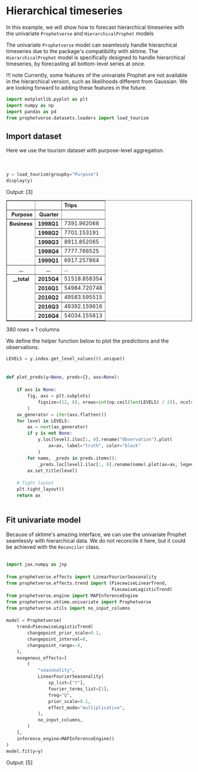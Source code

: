 # Hierarchical timeseries
In this example, we will show how to forecast hierarchical timeseries
with the univariate `Prophetverse` and `HierarchicalProphet` models

The univariate `Prophetverse` model can seamlessly handle hierarchical timeseries
due to the package's compatibility with sktime. The `HierarchicalProphet` model
is specifically designed to handle hierarchical timeseries, by forecasting all
bottom-level series at once.

!!! note
    Currently, some features of the univariate Prophet are not available in the hierarchical
    version, such as likelihoods different from Gaussian. We are looking forward to
    adding these features in the future.





```python
import matplotlib.pyplot as plt
import numpy as np
import pandas as pd
from prophetverse.datasets.loaders import load_tourism


```

## Import dataset

Here we use the tourism dataset with purpose-level aggregation.



```python


y = load_tourism(groupby="Purpose")
display(y)


```
<p class="cell-output-title jp-RenderedText jp-OutputArea-output">Output: <span class="cell-output-count">[3]</span></p>


<div>
<style scoped>
    .dataframe tbody tr th:only-of-type {
        vertical-align: middle;
    }

    .dataframe tbody tr th {
        vertical-align: top;
    }

    .dataframe thead th {
        text-align: right;
    }
</style>
<table border="1" class="dataframe">
  <thead>
    <tr style="text-align: right;">
      <th></th>
      <th></th>
      <th>Trips</th>
    </tr>
    <tr>
      <th>Purpose</th>
      <th>Quarter</th>
      <th></th>
    </tr>
  </thead>
  <tbody>
    <tr>
      <th rowspan="5" valign="top">Business</th>
      <th>1998Q1</th>
      <td>7391.962068</td>
    </tr>
    <tr>
      <th>1998Q2</th>
      <td>7701.153191</td>
    </tr>
    <tr>
      <th>1998Q3</th>
      <td>8911.852065</td>
    </tr>
    <tr>
      <th>1998Q4</th>
      <td>7777.766525</td>
    </tr>
    <tr>
      <th>1999Q1</th>
      <td>6917.257864</td>
    </tr>
    <tr>
      <th>...</th>
      <th>...</th>
      <td>...</td>
    </tr>
    <tr>
      <th rowspan="5" valign="top">__total</th>
      <th>2015Q4</th>
      <td>51518.858354</td>
    </tr>
    <tr>
      <th>2016Q1</th>
      <td>54984.720748</td>
    </tr>
    <tr>
      <th>2016Q2</th>
      <td>49583.595515</td>
    </tr>
    <tr>
      <th>2016Q3</th>
      <td>49392.159616</td>
    </tr>
    <tr>
      <th>2016Q4</th>
      <td>54034.155613</td>
    </tr>
  </tbody>
</table>
<p>380 rows × 1 columns</p>
</div>



We define the helper function below to plot the predictions and the observations.




```python
LEVELS = y.index.get_level_values(0).unique()


def plot_preds(y=None, preds={}, axs=None):

    if axs is None:
        fig, axs = plt.subplots(
            figsize=(12, 8), nrows=int(np.ceil(len(LEVELS) / 2)), ncols=2
        )
    ax_generator = iter(axs.flatten())
    for level in LEVELS:
        ax = next(ax_generator)
        if y is not None:
            y.loc[level].iloc[:, 0].rename("Observation").plot(
                ax=ax, label="truth", color="black"
            )
        for name, _preds in preds.items():
            _preds.loc[level].iloc[:, 0].rename(name).plot(ax=ax, legend=True)
        ax.set_title(level)

    # Tight layout
    plt.tight_layout()
    return ax



```

## Fit univariate model

Because of sktime's amazing interface, we can use the univariate Prophet seamlessly with hierarchical data. We do not reconcile it here, but it could be achieved with the `Reconciler` class.





```python

import jax.numpy as jnp

from prophetverse.effects import LinearFourierSeasonality
from prophetverse.effects.trend import (PiecewiseLinearTrend,
                                        PiecewiseLogisticTrend)
from prophetverse.engine import MAPInferenceEngine
from prophetverse.sktime.univariate import Prophetverse
from prophetverse.utils import no_input_columns

model = Prophetverse(
    trend=PiecewiseLogisticTrend(
        changepoint_prior_scale=0.1,
        changepoint_interval=8,
        changepoint_range=-8,
    ),
    exogenous_effects=[
        (
            "seasonality",
            LinearFourierSeasonality(
                sp_list=["Y"],
                fourier_terms_list=[1],
                freq="Q",
                prior_scale=0.1,
                effect_mode="multiplicative",
            ),
            no_input_columns,
        )
    ],
    inference_engine=MAPInferenceEngine()
)
model.fit(y=y)


```
<p class="cell-output-title jp-RenderedText jp-OutputArea-output">Output: <span class="cell-output-count">[5]</span></p>




<style>#sk-a8a2b19c-c506-4eed-b058-b11a01ba2180 {
    /* Definition of color scheme common for light and dark mode */
    --sklearn-color-text: black;
    --sklearn-color-line: gray;
    /* Definition of color scheme for objects */
    --sklearn-color-level-0: #fff5e6;
    --sklearn-color-level-1: #f6e4d2;
    --sklearn-color-level-2: #ffe0b3;
    --sklearn-color-level-3: chocolate;

    /* Specific color for light theme */
    --sklearn-color-text-on-default-background: var(--theme-code-foreground, var(--jp-content-font-color1, black));
    --sklearn-color-background: var(--theme-background, var(--jp-layout-color0, white));
    --sklearn-color-border-box: var(--theme-code-foreground, var(--jp-content-font-color1, black));
    --sklearn-color-icon: #696969;

    @media (prefers-color-scheme: dark) {
      /* Redefinition of color scheme for dark theme */
      --sklearn-color-text-on-default-background: var(--theme-code-foreground, var(--jp-content-font-color1, white));
      --sklearn-color-background: var(--theme-background, var(--jp-layout-color0, #111));
      --sklearn-color-border-box: var(--theme-code-foreground, var(--jp-content-font-color1, white));
      --sklearn-color-icon: #878787;
    }
  }

  #sk-a8a2b19c-c506-4eed-b058-b11a01ba2180 {
    color: var(--sklearn-color-text);
  }

  #sk-a8a2b19c-c506-4eed-b058-b11a01ba2180 pre {
    padding: 0;
  }

  #sk-a8a2b19c-c506-4eed-b058-b11a01ba2180 input.sk-hidden--visually {
    border: 0;
    clip: rect(1px 1px 1px 1px);
    clip: rect(1px, 1px, 1px, 1px);
    height: 1px;
    margin: -1px;
    overflow: hidden;
    padding: 0;
    position: absolute;
    width: 1px;
  }

  #sk-a8a2b19c-c506-4eed-b058-b11a01ba2180 div.sk-dashed-wrapped {
    border: 1px dashed var(--sklearn-color-line);
    margin: 0 0.4em 0.5em 0.4em;
    box-sizing: border-box;
    padding-bottom: 0.4em;
    background-color: var(--sklearn-color-background);
  }

  #sk-a8a2b19c-c506-4eed-b058-b11a01ba2180 div.sk-container {
    /* jupyter's `normalize.less` sets `[hidden] { display: none; }`
       but bootstrap.min.css set `[hidden] { display: none !important; }`
       so we also need the `!important` here to be able to override the
       default hidden behavior on the sphinx rendered scikit-learn.org.
       See: https://github.com/scikit-learn/scikit-learn/issues/21755 */
    display: inline-block !important;
    position: relative;
  }

  #sk-a8a2b19c-c506-4eed-b058-b11a01ba2180 div.sk-text-repr-fallback {
    display: none;
  }

  div.sk-parallel-item,
  div.sk-serial,
  div.sk-item {
    /* draw centered vertical line to link estimators */
    background-image: linear-gradient(var(--sklearn-color-text-on-default-background), var(--sklearn-color-text-on-default-background));
    background-size: 2px 100%;
    background-repeat: no-repeat;
    background-position: center center;
  }

  /* Parallel-specific style estimator block */

  #sk-a8a2b19c-c506-4eed-b058-b11a01ba2180 div.sk-parallel-item::after {
    content: "";
    width: 100%;
    border-bottom: 2px solid var(--sklearn-color-text-on-default-background);
    flex-grow: 1;
  }

  #sk-a8a2b19c-c506-4eed-b058-b11a01ba2180 div.sk-parallel {
    display: flex;
    align-items: stretch;
    justify-content: center;
    background-color: var(--sklearn-color-background);
    position: relative;
  }

  #sk-a8a2b19c-c506-4eed-b058-b11a01ba2180 div.sk-parallel-item {
    display: flex;
    flex-direction: column;
  }

  #sk-a8a2b19c-c506-4eed-b058-b11a01ba2180 div.sk-parallel-item:first-child::after {
    align-self: flex-end;
    width: 50%;
  }

  #sk-a8a2b19c-c506-4eed-b058-b11a01ba2180 div.sk-parallel-item:last-child::after {
    align-self: flex-start;
    width: 50%;
  }

  #sk-a8a2b19c-c506-4eed-b058-b11a01ba2180 div.sk-parallel-item:only-child::after {
    width: 0;
  }

  /* Serial-specific style estimator block */

  #sk-a8a2b19c-c506-4eed-b058-b11a01ba2180 div.sk-serial {
    display: flex;
    flex-direction: column;
    align-items: center;
    background-color: var(--sklearn-color-background);
    padding-right: 1em;
    padding-left: 1em;
  }


  /* Toggleable style: style used for estimator/Pipeline/ColumnTransformer box that is
  clickable and can be expanded/collapsed.
  - Pipeline and ColumnTransformer use this feature and define the default style
  - Estimators will overwrite some part of the style using the `sk-estimator` class
  */

  /* Pipeline and ColumnTransformer style (default) */

  #sk-a8a2b19c-c506-4eed-b058-b11a01ba2180 div.sk-toggleable {
    /* Default theme specific background. It is overwritten whether we have a
    specific estimator or a Pipeline/ColumnTransformer */
    background-color: var(--sklearn-color-background);
  }

  /* Toggleable label */
  #sk-a8a2b19c-c506-4eed-b058-b11a01ba2180 label.sk-toggleable__label {
    cursor: pointer;
    display: block;
    width: 100%;
    margin-bottom: 0;
    padding: 0.5em;
    box-sizing: border-box;
    text-align: center;
  }

  #sk-a8a2b19c-c506-4eed-b058-b11a01ba2180 label.sk-toggleable__label-arrow:before {
    /* Arrow on the left of the label */
    content: "▸";
    float: left;
    margin-right: 0.25em;
    color: var(--sklearn-color-icon);
  }

  #sk-a8a2b19c-c506-4eed-b058-b11a01ba2180 label.sk-toggleable__label-arrow:hover:before {
    color: var(--sklearn-color-text);
  }

  /* Toggleable content - dropdown */

  #sk-a8a2b19c-c506-4eed-b058-b11a01ba2180 div.sk-toggleable__content {
    max-height: 0;
    max-width: 0;
    overflow: hidden;
    text-align: left;
    background-color: var(--sklearn-color-level-0);
  }

  #sk-a8a2b19c-c506-4eed-b058-b11a01ba2180 div.sk-toggleable__content pre {
    margin: 0.2em;
    border-radius: 0.25em;
    color: var(--sklearn-color-text);
    background-color: var(--sklearn-color-level-0);
  }

  #sk-a8a2b19c-c506-4eed-b058-b11a01ba2180 input.sk-toggleable__control:checked~div.sk-toggleable__content {
    /* Expand drop-down */
    max-height: 200px;
    max-width: 100%;
    overflow: auto;
  }

  #sk-a8a2b19c-c506-4eed-b058-b11a01ba2180 input.sk-toggleable__control:checked~label.sk-toggleable__label-arrow:before {
    content: "▾";
  }

  /* Pipeline/ColumnTransformer-specific style */

  #sk-a8a2b19c-c506-4eed-b058-b11a01ba2180 div.sk-label input.sk-toggleable__control:checked~label.sk-toggleable__label {
    color: var(--sklearn-color-text);
    background-color: var(--sklearn-color-level-2);
  }

  /* Estimator-specific style */

  /* Colorize estimator box */
  #sk-a8a2b19c-c506-4eed-b058-b11a01ba2180 div.sk-estimator input.sk-toggleable__control:checked~label.sk-toggleable__label {
    /* unfitted */
    background-color: var(--sklearn-color-level-2);
  }

  #sk-a8a2b19c-c506-4eed-b058-b11a01ba2180 div.sk-label label.sk-toggleable__label,
  #sk-a8a2b19c-c506-4eed-b058-b11a01ba2180 div.sk-label label {
    /* The background is the default theme color */
    color: var(--sklearn-color-text-on-default-background);
  }

  /* On hover, darken the color of the background */
  #sk-a8a2b19c-c506-4eed-b058-b11a01ba2180 div.sk-label:hover label.sk-toggleable__label {
    color: var(--sklearn-color-text);
    background-color: var(--sklearn-color-level-2);
  }

  /* Estimator label */

  #sk-a8a2b19c-c506-4eed-b058-b11a01ba2180 div.sk-label label {
    font-family: monospace;
    font-weight: bold;
    display: inline-block;
    line-height: 1.2em;
  }

  #sk-a8a2b19c-c506-4eed-b058-b11a01ba2180 div.sk-label-container {
    text-align: center;
  }

  /* Estimator-specific */
  #sk-a8a2b19c-c506-4eed-b058-b11a01ba2180 div.sk-estimator {
    font-family: monospace;
    border: 1px dotted var(--sklearn-color-border-box);
    border-radius: 0.25em;
    box-sizing: border-box;
    margin-bottom: 0.5em;
    background-color: var(--sklearn-color-level-0);
  }

  /* on hover */
  #sk-a8a2b19c-c506-4eed-b058-b11a01ba2180 div.sk-estimator:hover {
    background-color: var(--sklearn-color-level-2);
  }

  /* Specification for estimator info */

  .sk-estimator-doc-link,
  a:link.sk-estimator-doc-link,
  a:visited.sk-estimator-doc-link {
    float: right;
    font-size: smaller;
    line-height: 1em;
    font-family: monospace;
    background-color: var(--sklearn-color-background);
    border-radius: 1em;
    height: 1em;
    width: 1em;
    text-decoration: none !important;
    margin-left: 1ex;
    border: var(--sklearn-color-level-1) 1pt solid;
    color: var(--sklearn-color-level-1);
  }

  /* On hover */
  div.sk-estimator:hover .sk-estimator-doc-link:hover,
  .sk-estimator-doc-link:hover,
  div.sk-label-container:hover .sk-estimator-doc-link:hover,
  .sk-estimator-doc-link:hover {
    background-color: var(--sklearn-color-level-3);
    color: var(--sklearn-color-background);
    text-decoration: none;
  }

  /* Span, style for the box shown on hovering the info icon */
  .sk-estimator-doc-link span {
    display: none;
    z-index: 9999;
    position: relative;
    font-weight: normal;
    right: .2ex;
    padding: .5ex;
    margin: .5ex;
    width: min-content;
    min-width: 20ex;
    max-width: 50ex;
    color: var(--sklearn-color-text);
    box-shadow: 2pt 2pt 4pt #999;
    background: var(--sklearn-color-level-0);
    border: .5pt solid var(--sklearn-color-level-3);
  }

  .sk-estimator-doc-link:hover span {
    display: block;
  }

  /* "?"-specific style due to the `<a>` HTML tag */

  #sk-a8a2b19c-c506-4eed-b058-b11a01ba2180 a.estimator_doc_link {
    float: right;
    font-size: 1rem;
    line-height: 1em;
    font-family: monospace;
    background-color: var(--sklearn-color-background);
    border-radius: 1rem;
    height: 1rem;
    width: 1rem;
    text-decoration: none;
    color: var(--sklearn-color-level-1);
    border: var(--sklearn-color-level-1) 1pt solid;
  }

  /* On hover */
  #sk-a8a2b19c-c506-4eed-b058-b11a01ba2180 a.estimator_doc_link:hover {
    background-color: var(--sklearn-color-level-3);
    color: var(--sklearn-color-background);
    text-decoration: none;
  }
</style><div id='sk-a8a2b19c-c506-4eed-b058-b11a01ba2180' class="sk-top-container"><div class="sk-text-repr-fallback"><pre>Prophetverse(exogenous_effects=[(&#x27;seasonality&#x27;,
                                 LinearFourierSeasonality(effect_mode=&#x27;multiplicative&#x27;,
                                                          fourier_terms_list=[1],
                                                          freq=&#x27;Q&#x27;,
                                                          prior_scale=0.1,
                                                          sp_list=[&#x27;Y&#x27;]),
                                 &#x27;^$&#x27;)],
             inference_engine=MAPInferenceEngine(),
             trend=PiecewiseLogisticTrend(changepoint_interval=8,
                                          changepoint_prior_scale=0.1,
                                          changepoint_range=-8))</pre><b>Please rerun this cell to show the HTML repr or trust the notebook.</b></div><div class="sk-container" hidden><div class="sk-item sk-dashed-wrapped"><div class='sk-label-container'><div class="sk-label sk-toggleable"><input class="sk-toggleable__control sk-hidden--visually" id=UUID('59f55211-7ce5-403f-8d72-895efb1b6b93') type="checkbox" ><label for=UUID('59f55211-7ce5-403f-8d72-895efb1b6b93') class='sk-toggleable__label sk-toggleable__label-arrow'>Prophetverse</label><div class="sk-toggleable__content"><pre>Prophetverse(exogenous_effects=[(&#x27;seasonality&#x27;,
                                 LinearFourierSeasonality(effect_mode=&#x27;multiplicative&#x27;,
                                                          fourier_terms_list=[1],
                                                          freq=&#x27;Q&#x27;,
                                                          prior_scale=0.1,
                                                          sp_list=[&#x27;Y&#x27;]),
                                 &#x27;^$&#x27;)],
             inference_engine=MAPInferenceEngine(),
             trend=PiecewiseLogisticTrend(changepoint_interval=8,
                                          changepoint_prior_scale=0.1,
                                          changepoint_range=-8))</pre></div></div></div><div class="sk-parallel"><div class="sk-parallel-item"><div class="sk-item"><div class='sk-label-container'><div class="sk-label sk-toggleable"><label>effects</label></div></div><div class="sk-serial"><div class="sk-item"><div class="sk-serial"><div class='sk-item'><div class="sk-estimator sk-toggleable"><input class="sk-toggleable__control sk-hidden--visually" id=UUID('71d16227-c01c-4e86-9c2c-19dc68544400') type="checkbox" ><label for=UUID('71d16227-c01c-4e86-9c2c-19dc68544400') class='sk-toggleable__label sk-toggleable__label-arrow'>PiecewiseLogisticTrend</label><div class="sk-toggleable__content"><pre>PiecewiseLogisticTrend(changepoint_interval=8, changepoint_prior_scale=0.1,
                       changepoint_range=-8)</pre></div></div></div><div class='sk-item'><div class="sk-estimator sk-toggleable"><input class="sk-toggleable__control sk-hidden--visually" id=UUID('14067b64-d51d-474d-83cc-cce07a335a94') type="checkbox" ><label for=UUID('14067b64-d51d-474d-83cc-cce07a335a94') class='sk-toggleable__label sk-toggleable__label-arrow'>LinearFourierSeasonality</label><div class="sk-toggleable__content"><pre>LinearFourierSeasonality(effect_mode=&#x27;multiplicative&#x27;, fourier_terms_list=[1],
                         freq=&#x27;Q&#x27;, prior_scale=0.1, sp_list=[&#x27;Y&#x27;])</pre></div></div></div></div></div></div></div></div><div class="sk-parallel-item"><div class="sk-item"><div class='sk-label-container'><div class="sk-label sk-toggleable"><label>inference_engine</label></div></div><div class="sk-serial"><div class='sk-item'><div class="sk-estimator sk-toggleable"><input class="sk-toggleable__control sk-hidden--visually" id=UUID('077e4fa4-1fbd-4bd4-bc83-feb318a9e534') type="checkbox" ><label for=UUID('077e4fa4-1fbd-4bd4-bc83-feb318a9e534') class='sk-toggleable__label sk-toggleable__label-arrow'>MAPInferenceEngine</label><div class="sk-toggleable__content"><pre>MAPInferenceEngine()</pre></div></div></div></div></div></div></div></div></div></div>



### Forecasting with automatic upcasting
To call the same methods we used in the univariate case, we do not need to change
a single line of code. The only difference is that the output will be a `pd.DataFrame`
with more rows and index levels.




```python
forecast_horizon = pd.period_range("1997Q1",
                                   "2020Q4",
                                   freq="Q")
preds = model.predict(fh=forecast_horizon)
display(preds.head())

# Plot
plot_preds(y, {"Prophet": preds})
plt.show()


```
<p class="cell-output-title jp-RenderedText jp-OutputArea-output">Output: <span class="cell-output-count">[6]</span></p>


<div>
<style scoped>
    .dataframe tbody tr th:only-of-type {
        vertical-align: middle;
    }

    .dataframe tbody tr th {
        vertical-align: top;
    }

    .dataframe thead th {
        text-align: right;
    }
</style>
<table border="1" class="dataframe">
  <thead>
    <tr style="text-align: right;">
      <th></th>
      <th></th>
      <th>Trips</th>
    </tr>
    <tr>
      <th>Purpose</th>
      <th>Quarter</th>
      <th></th>
    </tr>
  </thead>
  <tbody>
    <tr>
      <th rowspan="5" valign="top">Business</th>
      <th>1997Q1</th>
      <td>7061.627441</td>
    </tr>
    <tr>
      <th>1997Q2</th>
      <td>7991.258301</td>
    </tr>
    <tr>
      <th>1997Q3</th>
      <td>8903.746094</td>
    </tr>
    <tr>
      <th>1997Q4</th>
      <td>7965.753418</td>
    </tr>
    <tr>
      <th>1998Q1</th>
      <td>7061.627441</td>
    </tr>
  </tbody>
</table>
</div>



    
![png](index_files/output_9_6.png)
    


The same applies to the decomposition method:




```python
decomposition = model.predict_components(fh=forecast_horizon)
decomposition.head()

```
<p class="cell-output-title jp-RenderedText jp-OutputArea-output">Output: <span class="cell-output-count">[7]</span></p>




<div>
<style scoped>
    .dataframe tbody tr th:only-of-type {
        vertical-align: middle;
    }

    .dataframe tbody tr th {
        vertical-align: top;
    }

    .dataframe thead th {
        text-align: right;
    }
</style>
<table border="1" class="dataframe">
  <thead>
    <tr style="text-align: right;">
      <th></th>
      <th></th>
      <th>mean</th>
      <th>obs</th>
      <th>seasonality</th>
      <th>trend</th>
    </tr>
  </thead>
  <tbody>
    <tr>
      <th rowspan="5" valign="top">Business</th>
      <th>1997Q1</th>
      <td>7061.627441</td>
      <td>7037.304688</td>
      <td>-920.843445</td>
      <td>7982.471191</td>
    </tr>
    <tr>
      <th>1997Q2</th>
      <td>7991.258301</td>
      <td>7995.658691</td>
      <td>8.787758</td>
      <td>7982.471191</td>
    </tr>
    <tr>
      <th>1997Q3</th>
      <td>8903.746094</td>
      <td>8927.096680</td>
      <td>921.275269</td>
      <td>7982.471191</td>
    </tr>
    <tr>
      <th>1997Q4</th>
      <td>7965.753418</td>
      <td>8006.486328</td>
      <td>-16.716587</td>
      <td>7982.471191</td>
    </tr>
    <tr>
      <th>1998Q1</th>
      <td>7061.627441</td>
      <td>7054.872070</td>
      <td>-920.843445</td>
      <td>7982.471191</td>
    </tr>
  </tbody>
</table>
</div>



## Hierarchical Prophet

Now, let's use the hierarchical prophet to forecast all of the series at once.
The interface here is the same as the univariate case. The fit step can
take a little longer since there are more parameters to estimate.




```python

from prophetverse.logger import logger

# Set debug level everywhere
logger.setLevel("DEBUG")
logger = logger.getChild("lbfgs")
logger.setLevel("DEBUG")
import numpyro

from prophetverse.sktime.multivariate import HierarchicalProphet

numpyro.enable_x64()
model_hier = HierarchicalProphet(
    trend=PiecewiseLogisticTrend(
        changepoint_prior_scale=0.1,
        changepoint_interval=8,
        changepoint_range=-8,
    ),
    exogenous_effects=[
        (
            "seasonality",
            LinearFourierSeasonality(
                sp_list=["Y"],
                fourier_terms_list=[1],
                freq="Q",
                prior_scale=0.1,
                effect_mode="multiplicative",
            ),
            no_input_columns,
        )
    ],
    inference_engine=MAPInferenceEngine(),
)


model_hier.fit(y=y)


```
<p class="cell-output-title jp-RenderedText jp-OutputArea-output">Output: <span class="cell-output-count">[8]</span></p>




<style>#sk-db0db11b-28dc-4104-a979-8704c490e798 {
    /* Definition of color scheme common for light and dark mode */
    --sklearn-color-text: black;
    --sklearn-color-line: gray;
    /* Definition of color scheme for objects */
    --sklearn-color-level-0: #fff5e6;
    --sklearn-color-level-1: #f6e4d2;
    --sklearn-color-level-2: #ffe0b3;
    --sklearn-color-level-3: chocolate;

    /* Specific color for light theme */
    --sklearn-color-text-on-default-background: var(--theme-code-foreground, var(--jp-content-font-color1, black));
    --sklearn-color-background: var(--theme-background, var(--jp-layout-color0, white));
    --sklearn-color-border-box: var(--theme-code-foreground, var(--jp-content-font-color1, black));
    --sklearn-color-icon: #696969;

    @media (prefers-color-scheme: dark) {
      /* Redefinition of color scheme for dark theme */
      --sklearn-color-text-on-default-background: var(--theme-code-foreground, var(--jp-content-font-color1, white));
      --sklearn-color-background: var(--theme-background, var(--jp-layout-color0, #111));
      --sklearn-color-border-box: var(--theme-code-foreground, var(--jp-content-font-color1, white));
      --sklearn-color-icon: #878787;
    }
  }

  #sk-db0db11b-28dc-4104-a979-8704c490e798 {
    color: var(--sklearn-color-text);
  }

  #sk-db0db11b-28dc-4104-a979-8704c490e798 pre {
    padding: 0;
  }

  #sk-db0db11b-28dc-4104-a979-8704c490e798 input.sk-hidden--visually {
    border: 0;
    clip: rect(1px 1px 1px 1px);
    clip: rect(1px, 1px, 1px, 1px);
    height: 1px;
    margin: -1px;
    overflow: hidden;
    padding: 0;
    position: absolute;
    width: 1px;
  }

  #sk-db0db11b-28dc-4104-a979-8704c490e798 div.sk-dashed-wrapped {
    border: 1px dashed var(--sklearn-color-line);
    margin: 0 0.4em 0.5em 0.4em;
    box-sizing: border-box;
    padding-bottom: 0.4em;
    background-color: var(--sklearn-color-background);
  }

  #sk-db0db11b-28dc-4104-a979-8704c490e798 div.sk-container {
    /* jupyter's `normalize.less` sets `[hidden] { display: none; }`
       but bootstrap.min.css set `[hidden] { display: none !important; }`
       so we also need the `!important` here to be able to override the
       default hidden behavior on the sphinx rendered scikit-learn.org.
       See: https://github.com/scikit-learn/scikit-learn/issues/21755 */
    display: inline-block !important;
    position: relative;
  }

  #sk-db0db11b-28dc-4104-a979-8704c490e798 div.sk-text-repr-fallback {
    display: none;
  }

  div.sk-parallel-item,
  div.sk-serial,
  div.sk-item {
    /* draw centered vertical line to link estimators */
    background-image: linear-gradient(var(--sklearn-color-text-on-default-background), var(--sklearn-color-text-on-default-background));
    background-size: 2px 100%;
    background-repeat: no-repeat;
    background-position: center center;
  }

  /* Parallel-specific style estimator block */

  #sk-db0db11b-28dc-4104-a979-8704c490e798 div.sk-parallel-item::after {
    content: "";
    width: 100%;
    border-bottom: 2px solid var(--sklearn-color-text-on-default-background);
    flex-grow: 1;
  }

  #sk-db0db11b-28dc-4104-a979-8704c490e798 div.sk-parallel {
    display: flex;
    align-items: stretch;
    justify-content: center;
    background-color: var(--sklearn-color-background);
    position: relative;
  }

  #sk-db0db11b-28dc-4104-a979-8704c490e798 div.sk-parallel-item {
    display: flex;
    flex-direction: column;
  }

  #sk-db0db11b-28dc-4104-a979-8704c490e798 div.sk-parallel-item:first-child::after {
    align-self: flex-end;
    width: 50%;
  }

  #sk-db0db11b-28dc-4104-a979-8704c490e798 div.sk-parallel-item:last-child::after {
    align-self: flex-start;
    width: 50%;
  }

  #sk-db0db11b-28dc-4104-a979-8704c490e798 div.sk-parallel-item:only-child::after {
    width: 0;
  }

  /* Serial-specific style estimator block */

  #sk-db0db11b-28dc-4104-a979-8704c490e798 div.sk-serial {
    display: flex;
    flex-direction: column;
    align-items: center;
    background-color: var(--sklearn-color-background);
    padding-right: 1em;
    padding-left: 1em;
  }


  /* Toggleable style: style used for estimator/Pipeline/ColumnTransformer box that is
  clickable and can be expanded/collapsed.
  - Pipeline and ColumnTransformer use this feature and define the default style
  - Estimators will overwrite some part of the style using the `sk-estimator` class
  */

  /* Pipeline and ColumnTransformer style (default) */

  #sk-db0db11b-28dc-4104-a979-8704c490e798 div.sk-toggleable {
    /* Default theme specific background. It is overwritten whether we have a
    specific estimator or a Pipeline/ColumnTransformer */
    background-color: var(--sklearn-color-background);
  }

  /* Toggleable label */
  #sk-db0db11b-28dc-4104-a979-8704c490e798 label.sk-toggleable__label {
    cursor: pointer;
    display: block;
    width: 100%;
    margin-bottom: 0;
    padding: 0.5em;
    box-sizing: border-box;
    text-align: center;
  }

  #sk-db0db11b-28dc-4104-a979-8704c490e798 label.sk-toggleable__label-arrow:before {
    /* Arrow on the left of the label */
    content: "▸";
    float: left;
    margin-right: 0.25em;
    color: var(--sklearn-color-icon);
  }

  #sk-db0db11b-28dc-4104-a979-8704c490e798 label.sk-toggleable__label-arrow:hover:before {
    color: var(--sklearn-color-text);
  }

  /* Toggleable content - dropdown */

  #sk-db0db11b-28dc-4104-a979-8704c490e798 div.sk-toggleable__content {
    max-height: 0;
    max-width: 0;
    overflow: hidden;
    text-align: left;
    background-color: var(--sklearn-color-level-0);
  }

  #sk-db0db11b-28dc-4104-a979-8704c490e798 div.sk-toggleable__content pre {
    margin: 0.2em;
    border-radius: 0.25em;
    color: var(--sklearn-color-text);
    background-color: var(--sklearn-color-level-0);
  }

  #sk-db0db11b-28dc-4104-a979-8704c490e798 input.sk-toggleable__control:checked~div.sk-toggleable__content {
    /* Expand drop-down */
    max-height: 200px;
    max-width: 100%;
    overflow: auto;
  }

  #sk-db0db11b-28dc-4104-a979-8704c490e798 input.sk-toggleable__control:checked~label.sk-toggleable__label-arrow:before {
    content: "▾";
  }

  /* Pipeline/ColumnTransformer-specific style */

  #sk-db0db11b-28dc-4104-a979-8704c490e798 div.sk-label input.sk-toggleable__control:checked~label.sk-toggleable__label {
    color: var(--sklearn-color-text);
    background-color: var(--sklearn-color-level-2);
  }

  /* Estimator-specific style */

  /* Colorize estimator box */
  #sk-db0db11b-28dc-4104-a979-8704c490e798 div.sk-estimator input.sk-toggleable__control:checked~label.sk-toggleable__label {
    /* unfitted */
    background-color: var(--sklearn-color-level-2);
  }

  #sk-db0db11b-28dc-4104-a979-8704c490e798 div.sk-label label.sk-toggleable__label,
  #sk-db0db11b-28dc-4104-a979-8704c490e798 div.sk-label label {
    /* The background is the default theme color */
    color: var(--sklearn-color-text-on-default-background);
  }

  /* On hover, darken the color of the background */
  #sk-db0db11b-28dc-4104-a979-8704c490e798 div.sk-label:hover label.sk-toggleable__label {
    color: var(--sklearn-color-text);
    background-color: var(--sklearn-color-level-2);
  }

  /* Estimator label */

  #sk-db0db11b-28dc-4104-a979-8704c490e798 div.sk-label label {
    font-family: monospace;
    font-weight: bold;
    display: inline-block;
    line-height: 1.2em;
  }

  #sk-db0db11b-28dc-4104-a979-8704c490e798 div.sk-label-container {
    text-align: center;
  }

  /* Estimator-specific */
  #sk-db0db11b-28dc-4104-a979-8704c490e798 div.sk-estimator {
    font-family: monospace;
    border: 1px dotted var(--sklearn-color-border-box);
    border-radius: 0.25em;
    box-sizing: border-box;
    margin-bottom: 0.5em;
    background-color: var(--sklearn-color-level-0);
  }

  /* on hover */
  #sk-db0db11b-28dc-4104-a979-8704c490e798 div.sk-estimator:hover {
    background-color: var(--sklearn-color-level-2);
  }

  /* Specification for estimator info */

  .sk-estimator-doc-link,
  a:link.sk-estimator-doc-link,
  a:visited.sk-estimator-doc-link {
    float: right;
    font-size: smaller;
    line-height: 1em;
    font-family: monospace;
    background-color: var(--sklearn-color-background);
    border-radius: 1em;
    height: 1em;
    width: 1em;
    text-decoration: none !important;
    margin-left: 1ex;
    border: var(--sklearn-color-level-1) 1pt solid;
    color: var(--sklearn-color-level-1);
  }

  /* On hover */
  div.sk-estimator:hover .sk-estimator-doc-link:hover,
  .sk-estimator-doc-link:hover,
  div.sk-label-container:hover .sk-estimator-doc-link:hover,
  .sk-estimator-doc-link:hover {
    background-color: var(--sklearn-color-level-3);
    color: var(--sklearn-color-background);
    text-decoration: none;
  }

  /* Span, style for the box shown on hovering the info icon */
  .sk-estimator-doc-link span {
    display: none;
    z-index: 9999;
    position: relative;
    font-weight: normal;
    right: .2ex;
    padding: .5ex;
    margin: .5ex;
    width: min-content;
    min-width: 20ex;
    max-width: 50ex;
    color: var(--sklearn-color-text);
    box-shadow: 2pt 2pt 4pt #999;
    background: var(--sklearn-color-level-0);
    border: .5pt solid var(--sklearn-color-level-3);
  }

  .sk-estimator-doc-link:hover span {
    display: block;
  }

  /* "?"-specific style due to the `<a>` HTML tag */

  #sk-db0db11b-28dc-4104-a979-8704c490e798 a.estimator_doc_link {
    float: right;
    font-size: 1rem;
    line-height: 1em;
    font-family: monospace;
    background-color: var(--sklearn-color-background);
    border-radius: 1rem;
    height: 1rem;
    width: 1rem;
    text-decoration: none;
    color: var(--sklearn-color-level-1);
    border: var(--sklearn-color-level-1) 1pt solid;
  }

  /* On hover */
  #sk-db0db11b-28dc-4104-a979-8704c490e798 a.estimator_doc_link:hover {
    background-color: var(--sklearn-color-level-3);
    color: var(--sklearn-color-background);
    text-decoration: none;
  }
</style><div id='sk-db0db11b-28dc-4104-a979-8704c490e798' class="sk-top-container"><div class="sk-text-repr-fallback"><pre>HierarchicalProphet(exogenous_effects=[(&#x27;seasonality&#x27;,
                                        LinearFourierSeasonality(effect_mode=&#x27;multiplicative&#x27;,
                                                                 fourier_terms_list=[1],
                                                                 freq=&#x27;Q&#x27;,
                                                                 prior_scale=0.1,
                                                                 sp_list=[&#x27;Y&#x27;]),
                                        &#x27;^$&#x27;)],
                    inference_engine=MAPInferenceEngine(),
                    trend=PiecewiseLogisticTrend(changepoint_interval=8,
                                                 changepoint_prior_scale=0.1,
                                                 changepoint_range=-8))</pre><b>Please rerun this cell to show the HTML repr or trust the notebook.</b></div><div class="sk-container" hidden><div class="sk-item sk-dashed-wrapped"><div class='sk-label-container'><div class="sk-label sk-toggleable"><input class="sk-toggleable__control sk-hidden--visually" id=UUID('01607d79-150b-47e2-b2a0-3b82a81afb5d') type="checkbox" ><label for=UUID('01607d79-150b-47e2-b2a0-3b82a81afb5d') class='sk-toggleable__label sk-toggleable__label-arrow'>HierarchicalProphet</label><div class="sk-toggleable__content"><pre>HierarchicalProphet(exogenous_effects=[(&#x27;seasonality&#x27;,
                                        LinearFourierSeasonality(effect_mode=&#x27;multiplicative&#x27;,
                                                                 fourier_terms_list=[1],
                                                                 freq=&#x27;Q&#x27;,
                                                                 prior_scale=0.1,
                                                                 sp_list=[&#x27;Y&#x27;]),
                                        &#x27;^$&#x27;)],
                    inference_engine=MAPInferenceEngine(),
                    trend=PiecewiseLogisticTrend(changepoint_interval=8,
                                                 changepoint_prior_scale=0.1,
                                                 changepoint_range=-8))</pre></div></div></div><div class="sk-parallel"><div class="sk-parallel-item"><div class="sk-item"><div class='sk-label-container'><div class="sk-label sk-toggleable"><label>effects</label></div></div><div class="sk-serial"><div class="sk-item"><div class="sk-serial"><div class='sk-item'><div class="sk-estimator sk-toggleable"><input class="sk-toggleable__control sk-hidden--visually" id=UUID('b8fc1ec9-2dc7-4965-b4c3-a286827a131f') type="checkbox" ><label for=UUID('b8fc1ec9-2dc7-4965-b4c3-a286827a131f') class='sk-toggleable__label sk-toggleable__label-arrow'>PiecewiseLogisticTrend</label><div class="sk-toggleable__content"><pre>PiecewiseLogisticTrend(changepoint_interval=8, changepoint_prior_scale=0.1,
                       changepoint_range=-8)</pre></div></div></div><div class='sk-item'><div class="sk-estimator sk-toggleable"><input class="sk-toggleable__control sk-hidden--visually" id=UUID('57fd6750-c986-4f3a-9263-f2d154d34d9e') type="checkbox" ><label for=UUID('57fd6750-c986-4f3a-9263-f2d154d34d9e') class='sk-toggleable__label sk-toggleable__label-arrow'>LinearFourierSeasonality</label><div class="sk-toggleable__content"><pre>LinearFourierSeasonality(effect_mode=&#x27;multiplicative&#x27;, fourier_terms_list=[1],
                         freq=&#x27;Q&#x27;, prior_scale=0.1, sp_list=[&#x27;Y&#x27;])</pre></div></div></div></div></div></div></div></div><div class="sk-parallel-item"><div class="sk-item"><div class='sk-label-container'><div class="sk-label sk-toggleable"><label>inference_engine</label></div></div><div class="sk-serial"><div class='sk-item'><div class="sk-estimator sk-toggleable"><input class="sk-toggleable__control sk-hidden--visually" id=UUID('bd598bdf-88d2-4606-a7b2-f7cb4f3927dc') type="checkbox" ><label for=UUID('bd598bdf-88d2-4606-a7b2-f7cb4f3927dc') class='sk-toggleable__label sk-toggleable__label-arrow'>MAPInferenceEngine</label><div class="sk-toggleable__content"><pre>MAPInferenceEngine()</pre></div></div></div></div></div></div></div></div></div></div>



### Forecasting with hierarchical prophet




```python
preds_hier = model_hier.predict(fh=forecast_horizon)

plot_preds(
    y,
    preds={
        "Prophet": preds,
        "HierarchicalProphet": preds_hier,
    },
)


```
<p class="cell-output-title jp-RenderedText jp-OutputArea-output">Output: <span class="cell-output-count">[9]</span></p>




    <Axes: title={'center': '__total'}, xlabel='Quarter'>




    
![png](index_files/output_15_2.png)
    


An important difference between the probabilistic features of the
univariate and hierarchical models is that the latter returns quantiles which
consider the correlation between the series. The samples used to compute such quantiles
come from reconciled predictive distributions.





```python
quantiles = model_hier.predict_quantiles(fh=forecast_horizon,
                                         alpha=[0.05, 0.95])
quantiles



```
<p class="cell-output-title jp-RenderedText jp-OutputArea-output">Output: <span class="cell-output-count">[10]</span></p>




<div>
<style scoped>
    .dataframe tbody tr th:only-of-type {
        vertical-align: middle;
    }

    .dataframe tbody tr th {
        vertical-align: top;
    }

    .dataframe thead tr th {
        text-align: left;
    }

    .dataframe thead tr:last-of-type th {
        text-align: right;
    }
</style>
<table border="1" class="dataframe">
  <thead>
    <tr>
      <th></th>
      <th></th>
      <th colspan="2" halign="left">Trips</th>
    </tr>
    <tr>
      <th></th>
      <th></th>
      <th>0.05</th>
      <th>0.95</th>
    </tr>
    <tr>
      <th>Purpose</th>
      <th>Quarter</th>
      <th></th>
      <th></th>
    </tr>
  </thead>
  <tbody>
    <tr>
      <th rowspan="5" valign="top">Business</th>
      <th>1997Q1</th>
      <td>6325.177067</td>
      <td>7834.188167</td>
    </tr>
    <tr>
      <th>1997Q2</th>
      <td>7203.979732</td>
      <td>8734.345000</td>
    </tr>
    <tr>
      <th>1997Q3</th>
      <td>8138.578137</td>
      <td>9678.784604</td>
    </tr>
    <tr>
      <th>1997Q4</th>
      <td>7218.823960</td>
      <td>8733.070728</td>
    </tr>
    <tr>
      <th>1998Q1</th>
      <td>6353.053583</td>
      <td>7852.037990</td>
    </tr>
    <tr>
      <th>...</th>
      <th>...</th>
      <td>...</td>
      <td>...</td>
    </tr>
    <tr>
      <th rowspan="5" valign="top">__total</th>
      <th>2019Q4</th>
      <td>56993.783545</td>
      <td>61197.830951</td>
    </tr>
    <tr>
      <th>2020Q1</th>
      <td>60055.455207</td>
      <td>64394.794635</td>
    </tr>
    <tr>
      <th>2020Q2</th>
      <td>56999.800302</td>
      <td>61233.722630</td>
    </tr>
    <tr>
      <th>2020Q3</th>
      <td>54422.809491</td>
      <td>58848.056177</td>
    </tr>
    <tr>
      <th>2020Q4</th>
      <td>58346.009218</td>
      <td>62710.832544</td>
    </tr>
  </tbody>
</table>
<p>480 rows × 2 columns</p>
</div>




```python
fig, ax = plt.subplots(figsize=(10, 5))

selected_series = "__total"
series = quantiles.loc[selected_series]
ax.fill_between(
    series.index.to_timestamp(),
    series.iloc[:, 0],
    series.iloc[:, -1],
    alpha=0.5,
)
ax.scatter(y.loc[selected_series].index, y.loc[selected_series], marker="o", color="k", alpha=1)
fig.show()


```
<p class="cell-output-title jp-RenderedText jp-OutputArea-output">Output: <span class="cell-output-count">[11]</span></p>


    
![png](index_files/output_18_0.png)
    


### Decomposition with hierarchical prophet
We can also extract the components of the time series with the `predict_components`




```python
from sktime.transformations.hierarchical.aggregate import Aggregator

sites = model_hier.predict_components(fh=forecast_horizon)
sites = Aggregator(flatten_single_levels=True).fit_transform(sites)

for column in sites.columns.difference(["obs"]):
    fig, axs = plt.subplots(
        figsize=(12, 8), nrows=int(np.ceil(len(LEVELS) / 2)), ncols=2
    )
    plot_preds(preds={column: sites[[column]]}, axs=axs)
    # Set figure title
    fig.suptitle(column)
    fig.tight_layout()


```
<p class="cell-output-title jp-RenderedText jp-OutputArea-output">Output: <span class="cell-output-count">[12]</span></p>


    
![png](index_files/output_20_1.png)
    



    
![png](index_files/output_20_2.png)
    



    
![png](index_files/output_20_3.png)
    

